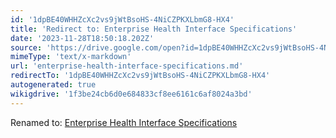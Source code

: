 ```yaml
---
id: '1dpBE40WHHZcXc2vs9jWtBsoHS-4NiCZPKXLbmG8-HX4'
title: 'Redirect to: Enterprise Health Interface Specifications'
date: '2023-11-28T18:50:18.202Z'
source: 'https://drive.google.com/open?id=1dpBE40WHHZcXc2vs9jWtBsoHS-4NiCZPKXLbmG8-HX4'
mimeType: 'text/x-markdown'
url: 'enterprise-health-interface-specifications.md'
redirectTo: '1dpBE40WHHZcXc2vs9jWtBsoHS-4NiCZPKXLbmG8-HX4'
autogenerated: true
wikigdrive: '1f3be24cb6d0e684833cf8ee6161c6af8024a3bd'
---
```

Renamed to: [Enterprise Health Interface Specifications](enterprise-health-interface-specifications.md)
